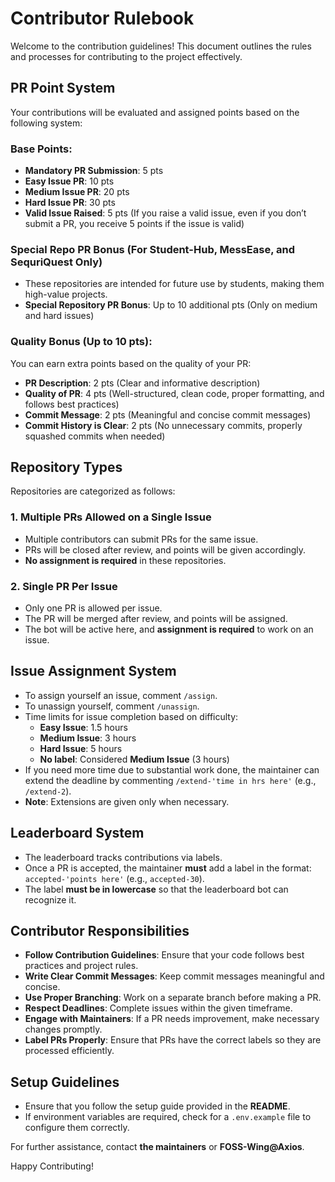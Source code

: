 # Contributor Rulebook

Welcome to the contribution guidelines! This document outlines the rules and processes for contributing to the project effectively.

## PR Point System

Your contributions will be evaluated and assigned points based on the following system:

### Base Points:
- **Mandatory PR Submission**: 5 pts
- **Easy Issue PR**: 10 pts
- **Medium Issue PR**: 20 pts
- **Hard Issue PR**: 30 pts
- **Valid Issue Raised**: 5 pts (If you raise a valid issue, even if you don’t submit a PR, you receive 5 points if the issue is valid)

### Special Repo PR Bonus (For Student-Hub, MessEase, and SequriQuest Only)
- These repositories are intended for future use by students, making them high-value projects.
- **Special Repository PR Bonus**: Up to 10 additional pts (Only on medium and hard issues)

### Quality Bonus (Up to 10 pts):
You can earn extra points based on the quality of your PR:
- **PR Description**: 2 pts (Clear and informative description)
- **Quality of PR**: 4 pts (Well-structured, clean code, proper formatting, and follows best practices)
- **Commit Message**: 2 pts (Meaningful and concise commit messages)
- **Commit History is Clear**: 2 pts (No unnecessary commits, properly squashed commits when needed)

## Repository Types
Repositories are categorized as follows:

### 1. Multiple PRs Allowed on a Single Issue
- Multiple contributors can submit PRs for the same issue.
- PRs will be closed after review, and points will be given accordingly.
- **No assignment is required** in these repositories.

### 2. Single PR Per Issue
- Only one PR is allowed per issue.
- The PR will be merged after review, and points will be assigned.
- The bot will be active here, and **assignment is required** to work on an issue.

## Issue Assignment System
- To assign yourself an issue, comment `/assign`.
- To unassign yourself, comment `/unassign`.
- Time limits for issue completion based on difficulty:
  - **Easy Issue**: 1.5 hours
  - **Medium Issue**: 3 hours
  - **Hard Issue**: 5 hours
  - **No label**: Considered **Medium Issue** (3 hours)
- If you need more time due to substantial work done, the maintainer can extend the deadline by commenting `/extend-'time in hrs here'` (e.g., `/extend-2`).
- **Note**: Extensions are given only when necessary.

## Leaderboard System
- The leaderboard tracks contributions via labels.
- Once a PR is accepted, the maintainer **must** add a label in the format: `accepted-'points here'` (e.g., `accepted-30`).
- The label **must be in lowercase** so that the leaderboard bot can recognize it.

## Contributor Responsibilities
- **Follow Contribution Guidelines**: Ensure that your code follows best practices and project rules.
- **Write Clear Commit Messages**: Keep commit messages meaningful and concise.
- **Use Proper Branching**: Work on a separate branch before making a PR.
- **Respect Deadlines**: Complete issues within the given timeframe.
- **Engage with Maintainers**: If a PR needs improvement, make necessary changes promptly.
- **Label PRs Properly**: Ensure that PRs have the correct labels so they are processed efficiently.

## Setup Guidelines
- Ensure that you follow the setup guide provided in the **README**.
- If environment variables are required, check for a `.env.example` file to configure them correctly.

For further assistance, contact **the maintainers** or **FOSS-Wing@Axios**.

Happy Contributing!


